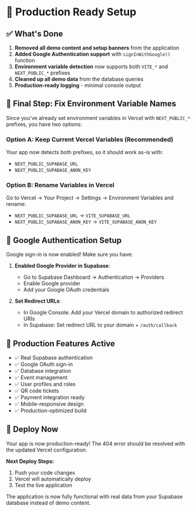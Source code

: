 # 🚀 Production Ready Setup

## ✅ What's Done

1. **Removed all demo content and setup banners** from the application
2. **Added Google Authentication support** with `signInWithGoogle()` function
3. **Environment variable detection** now supports both `VITE_*` and `NEXT_PUBLIC_*` prefixes
4. **Cleaned up all demo data** from the database queries
5. **Production-ready logging** - minimal console output

## 🔧 Final Step: Fix Environment Variable Names

Since you've already set environment variables in Vercel with `NEXT_PUBLIC_*` prefixes, you have two options:

### Option A: Keep Current Vercel Variables (Recommended)

Your app now detects both prefixes, so it should work as-is with:

- `NEXT_PUBLIC_SUPABASE_URL`
- `NEXT_PUBLIC_SUPABASE_ANON_KEY`

### Option B: Rename Variables in Vercel

Go to Vercel → Your Project → Settings → Environment Variables and rename:

- `NEXT_PUBLIC_SUPABASE_URL` → `VITE_SUPABASE_URL`
- `NEXT_PUBLIC_SUPABASE_ANON_KEY` → `VITE_SUPABASE_ANON_KEY`

## 🎯 Google Authentication Setup

Google sign-in is now enabled! Make sure you have:

1. **Enabled Google Provider in Supabase**:
   - Go to Supabase Dashboard → Authentication → Providers
   - Enable Google provider
   - Add your Google OAuth credentials

2. **Set Redirect URLs**:
   - In Google Console: Add your Vercel domain to authorized redirect URIs
   - In Supabase: Set redirect URL to your domain + `/auth/callback`

## 🌟 Production Features Active

- ✅ Real Supabase authentication
- ✅ Google OAuth sign-in
- ✅ Database integration
- ✅ Event management
- ✅ User profiles and roles
- ✅ QR code tickets
- ✅ Payment integration ready
- ✅ Mobile-responsive design
- ✅ Production-optimized build

## 🚀 Deploy Now

Your app is now production-ready! The 404 error should be resolved with the updated Vercel configuration.

**Next Deploy Steps:**

1. Push your code changes
2. Vercel will automatically deploy
3. Test the live application

The application is now fully functional with real data from your Supabase database instead of demo content.
